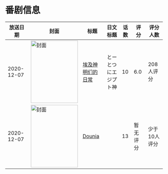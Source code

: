 # 番剧信息

|放送日期|封面|标题|日文标题|话数|评分|评分人数|
|---|---|---|---|---|---|---|
|2020-12-07|<img src="https://lain.bgm.tv/pic/cover/c/f5/32/304150_X9XmQ.jpg" alt="封面" style="width:150px;height:200px;object-fit:cover;">|[埃及神明们的日常](https://bangumi.tv/subject/304150)|とーとつにエジプト神|10|6.0|208人评分|
|2020-12-07|<img src="https://lain.bgm.tv/pic/cover/c/f0/ee/434636_OHoe7.jpg" alt="封面" style="width:150px;height:200px;object-fit:cover;">|[Dounia](https://bangumi.tv/subject/434636)||13|暂无评分|少于10人评分|
